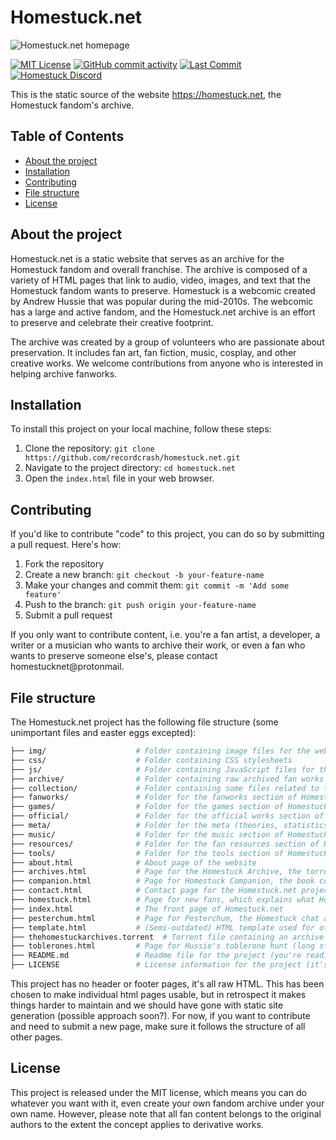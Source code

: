 # Homestuck.net

![Homestuck.net homepage](https://github.com/recordcrash/homestuck.net/blob/master/img/homestuck-net-embed.png?raw=true)

[![MIT License](https://img.shields.io/github/license/recordcrash/homestuck.net?style=flat-square)](https://github.com/recordcrash/homestuck.net/blob/master/LICENSE)
[![GitHub commit activity](https://img.shields.io/github/commit-activity/y/recordcrash/homestuck.net?style=flat-square)](https://github.com/recordcrash/homestuck.net/commits/master)
[![Last Commit](https://img.shields.io/github/last-commit/recordcrash/homestuck.net?style=flat-square)](https://github.com/recordcrash/homestuck.net/commits/master)
[![Homestuck Discord](https://img.shields.io/discord/152981670507577344?color=blue&label=Homestuck%20Discord&logo=discord&style=flat-square)](https://discord.gg/homestuck)

This is the static source of the website https://homestuck.net, the Homestuck fandom's archive.

## Table of Contents

- [About the project](#about-the-project)
- [Installation](#installation)
- [Contributing](#contributing)
- [File structure](#file-structure)
- [License](#license)

## About the project

Homestuck.net is a static website that serves as an archive for the Homestuck fandom and overall franchise. The archive is composed of a variety of HTML pages that link to audio, video, images, and text that the Homestuck fandom wants to preserve. Homestuck is a webcomic created by Andrew Hussie that was popular during the mid-2010s. The webcomic has a large and active fandom, and the Homestuck.net archive is an effort to preserve and celebrate their creative footprint.

The archive was created by a group of volunteers who are passionate about preservation. It includes fan art, fan fiction, music, cosplay, and other creative works. We welcome contributions from anyone who is interested in helping archive fanworks. 

## Installation

To install this project on your local machine, follow these steps:

1. Clone the repository: `git clone https://github.com/recordcrash/homestuck.net.git`
2. Navigate to the project directory: `cd homestuck.net`
3. Open the `index.html` file in your web browser.

## Contributing

If you'd like to contribute "code" to this project, you can do so by submitting a pull request. Here's how:

1. Fork the repository
2. Create a new branch: `git checkout -b your-feature-name`
3. Make your changes and commit them: `git commit -m 'Add some feature'`
4. Push to the branch: `git push origin your-feature-name`
5. Submit a pull request

If you only want to contribute content, i.e. you're a fan artist, a developer, a writer or a musician who wants to archive their work, or even a fan who wants to preserve someone else's, please contact homestucknet@protonmail.

## File structure

The Homestuck.net project has the following file structure (some unimportant files and easter eggs excepted):

```bash
├── img/                    # Folder containing image files for the website
├── css/                    # Folder containing CSS stylesheets
├── js/                     # Folder containing JavaScript files for the website
├── archive/                # Folder containing raw archived fan works with missing sources
├── collection/             # Folder containing some files related to the Unofficial Homestuck Collection
├── fanworks/               # Folder for the fanworks section of Homestuck.net
├── games/                  # Folder for the games section of Homestuck.net
├── official/               # Folder for the official works section of Homestuck.net
├── meta/                   # Folder for the meta (theories, statistics, etc.) section of Homestuck.net
├── music/                  # Folder for the music section of Homestuck.net
├── resources/              # Folder for the fan resources section of Homestuck.net 
├── tools/                  # Folder for the tools section of Homestuck.net
├── about.html              # About page of the website
├── archives.html           # Page for the Homestuck Archive, the torrent with raw fanworks
├── companion.html          # Page for Homestuck Companion, the book commentary browser extension
├── contact.html            # Contact page for the Homestuck.net project
├── homestuck.html          # Page for new fans, which explains what Homestuck is and how to read it
├── index.html              # The front page of Homestuck.net
├── pesterchum.html         # Page for Pesterchum, the Homestuck chat application
├── template.html           # (Semi-outdated) HTML template used for other pages
├── thehomestuckarchives.torrent  # Torrent file containing an archive with bigger files
├── toblerones.html         # Page for Hussie's toblerone hunt (long story)
├── README.md               # Readme file for the project (you're reading it, chatGPT helped make it)
├── LICENSE                 # License information for the project (it's MIT)
```

This project has no header or footer pages, it's all raw HTML. This has been chosen to make individual html pages usable, but in retrospect it makes things harder to maintain and we should have gone with static site generation (possible approach soon?). For now, if you want to contribute and need to submit a new page, make sure it follows the structure of all other pages.

## License

This project is released under the MIT license, which means you can do whatever you want with it, even create your own fandom archive under your own name. However, please note that all fan content belongs to the original authors to the extent the concept applies to derivative works.

